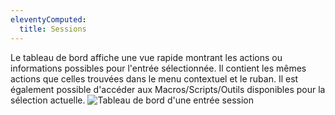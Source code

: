 ```yaml
---
eleventyComputed:
  title: Sessions
---
```

Le tableau de bord affiche une vue rapide montrant les actions ou informations possibles pour l'entrée sélectionnée. Il contient les mêmes actions que celles trouvées dans le menu contextuel et le ruban. Il est également possible d'accéder aux Macros/Scripts/Outils disponibles pour la sélection actuelle.
![Tableau de bord d'une entrée session](https://cdnweb.devolutions.net/docs/fr/rdm/mac/clip4500.png)
